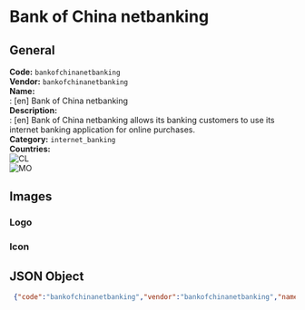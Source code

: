 # Bank of China netbanking 
## General 
**Code:** `bankofchinanetbanking`  
**Vendor:** `bankofchinanetbanking`  
**Name:**  
:	[en] Bank of China netbanking  
**Description:**  
: [en] Bank of China netbanking allows its banking customers to use its internet banking application for online purchases.  
**Category:** `internet_banking`  
**Countries:**  
![CL](https://cdnjs.cloudflare.com/ajax/libs/flag-icon-css/3.3.0/flags/4x3/CL.svg#w24)  
![MO](https://cdnjs.cloudflare.com/ajax/libs/flag-icon-css/3.3.0/flags/4x3/MO.svg#w24)  
 
## Images 
### Logo 
### Icon 
## JSON Object 
```json
 {"code":"bankofchinanetbanking","vendor":"bankofchinanetbanking","name":{"en":"Bank of China netbanking"},"description":{"en":"Bank of China\u00a0netbanking allows its banking customers to use its internet banking application for online purchases."},"countries":["CL","MO"],"category":"internet_banking"}```  
